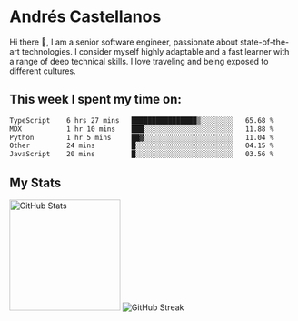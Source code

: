 # Andrés Castellanos

Hi there 👋, I am a senior software engineer, passionate about state-of-the-art technologies. I consider myself highly adaptable and a fast learner with a range of deep technical skills. I love traveling and being exposed to different cultures.

## This week I spent my time on:

<!--START_SECTION:waka-->

```txt
TypeScript    6 hrs 27 mins   ████████████████▒░░░░░░░░   65.68 %
MDX           1 hr 10 mins    ███░░░░░░░░░░░░░░░░░░░░░░   11.88 %
Python        1 hr 5 mins     ██▓░░░░░░░░░░░░░░░░░░░░░░   11.04 %
Other         24 mins         █░░░░░░░░░░░░░░░░░░░░░░░░   04.15 %
JavaScript    20 mins         █░░░░░░░░░░░░░░░░░░░░░░░░   03.56 %
```

<!--END_SECTION:waka-->

## My Stats

<img height="195" src="https://github-readme-stats.vercel.app/api?username=andrescv&show_icons=true&theme=onedark&hide_border=true&card_width=495" alt="GitHub Stats" />

<img src="https://streak-stats.demolab.com?user=andrescv&theme=one-dark-pro&hide_border=true" alt="GitHub Streak" />
